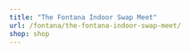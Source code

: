 ```yaml
---
title: "The Fontana Indoor Swap Meet"
url: /fontana/the-fontana-indoor-swap-meet/
shop: shop
---
```

